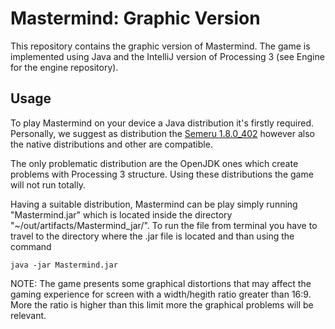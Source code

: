 # Mastermind: Graphic Version

This repository contains the graphic version of Mastermind. The game is implemented using Java and the IntelliJ version of Processing 3 (see Engine for the engine repository).

## Usage

To play Mastermind on your device a Java distribution it's firstly required. Personally, we suggest as distribution the [Semeru 1.8.0_402](https://developer.ibm.com/languages/java/semeru-runtimes/downloads/) however also the native distributions and other are compatible.

The only problematic distribution are the OpenJDK ones which create problems with Processing 3 structure. Using these distributions the game will not run totally.

Having a suitable distribution, Mastermind can be play simply running "Mastermind.jar" which is located inside the directory "~/out/artifacts/Mastermind_jar/". To run the file from terminal you have to travel to the directory where the .jar file is located and than using the command

```shell
java -jar Mastermind.jar
```

NOTE: The game presents some graphical distortions that may affect the gaming experience for screen with a width/hegith ratio greater than 16:9. More the ratio is higher than this limit more the graphical problems will be relevant.